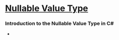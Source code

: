 # [Nullable Value Type](https://docs.microsoft.com/en-us/dotnet/csharp/language-reference/builtin-types/nullable-value-types)

### Introduction to the Nullable Value Type in C#
- 